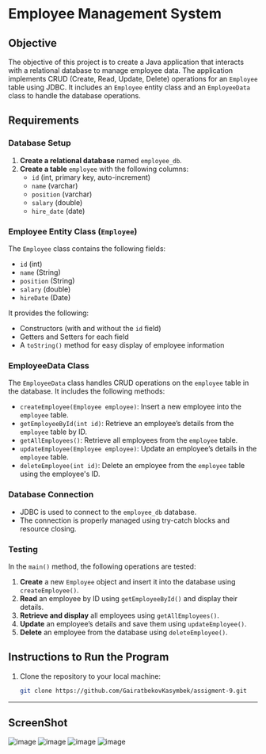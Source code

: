 # Employee Management System

## Objective

The objective of this project is to create a Java application that interacts with a relational database to manage employee data. The application implements CRUD (Create, Read, Update, Delete) operations for an `Employee` table using JDBC. It includes an `Employee` entity class and an `EmployeeData` class to handle the database operations.

## Requirements

### Database Setup

1. **Create a relational database** named `employee_db`.
2. **Create a table** `employee` with the following columns:
   - `id` (int, primary key, auto-increment)
   - `name` (varchar)
   - `position` (varchar)
   - `salary` (double)
   - `hire_date` (date)

### Employee Entity Class (`Employee`)

The `Employee` class contains the following fields:
- `id` (int)
- `name` (String)
- `position` (String)
- `salary` (double)
- `hireDate` (Date)

It provides the following:
- Constructors (with and without the `id` field)
- Getters and Setters for each field
- A `toString()` method for easy display of employee information

### EmployeeData Class

The `EmployeeData` class handles CRUD operations on the `employee` table in the database. It includes the following methods:

- `createEmployee(Employee employee)`: Insert a new employee into the `employee` table.
- `getEmployeeById(int id)`: Retrieve an employee’s details from the `employee` table by ID.
- `getAllEmployees()`: Retrieve all employees from the `employee` table.
- `updateEmployee(Employee employee)`: Update an employee’s details in the `employee` table.
- `deleteEmployee(int id)`: Delete an employee from the `employee` table using the employee's ID.

### Database Connection

- JDBC is used to connect to the `employee_db` database.
- The connection is properly managed using try-catch blocks and resource closing.

### Testing

In the `main()` method, the following operations are tested:
1. **Create** a new `Employee` object and insert it into the database using `createEmployee()`.
2. **Read** an employee by ID using `getEmployeeById()` and display their details.
3. **Retrieve and display** all employees using `getAllEmployees()`.
4. **Update** an employee’s details and save them using `updateEmployee()`.
5. **Delete** an employee from the database using `deleteEmployee()`.

## Instructions to Run the Program

1. Clone the repository to your local machine:
   ```bash
   git clone https://github.com/GairatbekovKasymbek/assigment-9.git

---

## ScreenShot

![image](https://github.com/user-attachments/assets/cd281238-3b01-4939-a613-77bbaefbc628)
![image](https://github.com/user-attachments/assets/3ad9aae1-dc4b-469f-b013-48a2a88d12a7)
![image](https://github.com/user-attachments/assets/7a3c84e0-5943-40fb-a3bd-02c8109cd29c)
![image](https://github.com/user-attachments/assets/84c3675b-7df6-43bf-9184-be2ddbb4c911)



